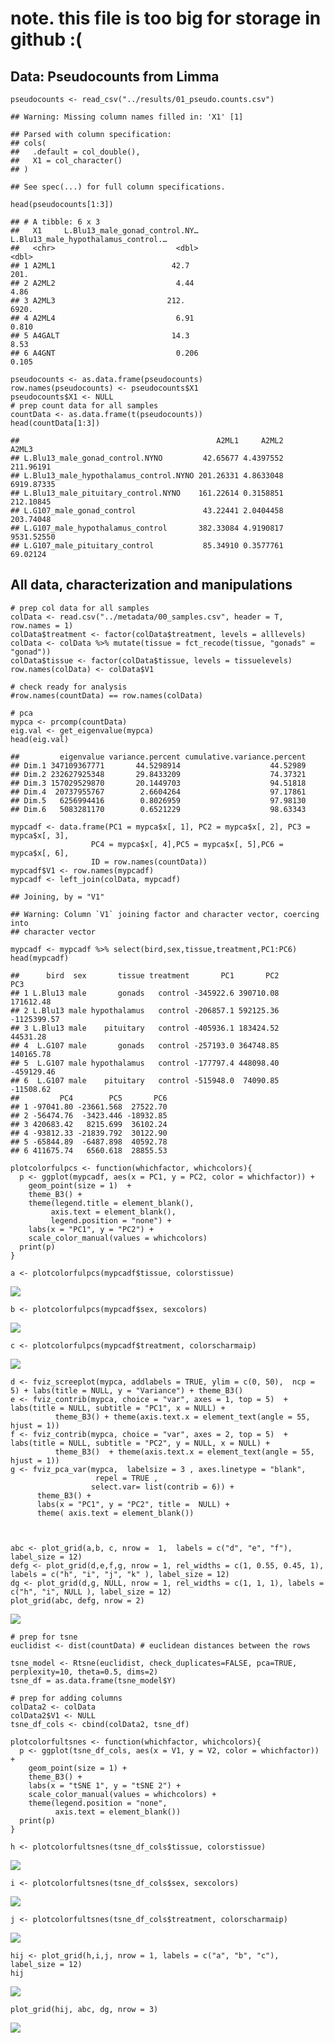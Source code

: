 note. this file is too big for storage in github :(
===================================================

Data: Pseudocounts from Limma
-----------------------------

    pseudocounts <- read_csv("../results/01_pseudo.counts.csv")

    ## Warning: Missing column names filled in: 'X1' [1]

    ## Parsed with column specification:
    ## cols(
    ##   .default = col_double(),
    ##   X1 = col_character()
    ## )

    ## See spec(...) for full column specifications.

    head(pseudocounts[1:3])

    ## # A tibble: 6 x 3
    ##   X1     L.Blu13_male_gonad_control.NY… L.Blu13_male_hypothalamus_control.…
    ##   <chr>                           <dbl>                               <dbl>
    ## 1 A2ML1                          42.7                               201.   
    ## 2 A2ML2                           4.44                                4.86 
    ## 3 A2ML3                         212.                               6920.   
    ## 4 A2ML4                           6.91                                0.810
    ## 5 A4GALT                         14.3                                 8.53 
    ## 6 A4GNT                           0.206                               0.105

    pseudocounts <- as.data.frame(pseudocounts)
    row.names(pseudocounts) <- pseudocounts$X1
    pseudocounts$X1 <- NULL
    # prep count data for all samples
    countData <- as.data.frame(t(pseudocounts))
    head(countData[1:3])

    ##                                            A2ML1     A2ML2      A2ML3
    ## L.Blu13_male_gonad_control.NYNO         42.65677 4.4397552  211.96191
    ## L.Blu13_male_hypothalamus_control.NYNO 201.26331 4.8633048 6919.87335
    ## L.Blu13_male_pituitary_control.NYNO    161.22614 0.3158851  212.10845
    ## L.G107_male_gonad_control               43.22441 2.0404458  203.74048
    ## L.G107_male_hypothalamus_control       382.33084 4.9190817 9531.52550
    ## L.G107_male_pituitary_control           85.34910 0.3577761   69.02124

All data, characterization and manipulations
--------------------------------------------

    # prep col data for all samples
    colData <- read.csv("../metadata/00_samples.csv", header = T, row.names = 1)
    colData$treatment <- factor(colData$treatment, levels = alllevels)
    colData <- colData %>% mutate(tissue = fct_recode(tissue, "gonads" = "gonad"))
    colData$tissue <- factor(colData$tissue, levels = tissuelevels)
    row.names(colData) <- colData$V1

    # check ready for analysis
    #row.names(countData) == row.names(colData)

    # pca
    mypca <- prcomp(countData)
    eig.val <- get_eigenvalue(mypca)
    head(eig.val)

    ##         eigenvalue variance.percent cumulative.variance.percent
    ## Dim.1 347109367771       44.5298914                    44.52989
    ## Dim.2 232627925348       29.8433209                    74.37321
    ## Dim.3 157029529870       20.1449703                    94.51818
    ## Dim.4  20737955767        2.6604264                    97.17861
    ## Dim.5   6256994416        0.8026959                    97.98130
    ## Dim.6   5083281170        0.6521229                    98.63343

    mypcadf <- data.frame(PC1 = mypca$x[, 1], PC2 = mypca$x[, 2], PC3 = mypca$x[, 3], 
                      PC4 = mypca$x[, 4],PC5 = mypca$x[, 5],PC6 = mypca$x[, 6],
                      ID = row.names(countData))
    mypcadf$V1 <- row.names(mypcadf)
    mypcadf <- left_join(colData, mypcadf)

    ## Joining, by = "V1"

    ## Warning: Column `V1` joining factor and character vector, coercing into
    ## character vector

    mypcadf <- mypcadf %>% select(bird,sex,tissue,treatment,PC1:PC6)
    head(mypcadf)

    ##      bird  sex       tissue treatment       PC1       PC2         PC3
    ## 1 L.Blu13 male       gonads   control -345922.6 390710.08   171612.48
    ## 2 L.Blu13 male hypothalamus   control -206857.1 592125.36 -1125399.57
    ## 3 L.Blu13 male    pituitary   control -405936.1 183424.52    44531.28
    ## 4  L.G107 male       gonads   control -257193.0 364748.85   140165.78
    ## 5  L.G107 male hypothalamus   control -177797.4 448098.40  -459129.46
    ## 6  L.G107 male    pituitary   control -515948.0  74090.85   -11508.62
    ##         PC4        PC5       PC6
    ## 1 -97041.80 -23661.568  27522.70
    ## 2 -56474.76  -3423.446 -18932.85
    ## 3 420683.42   8215.699  36102.24
    ## 4 -93812.33 -21839.792  30122.90
    ## 5 -65844.89  -6487.898  40592.78
    ## 6 411675.74   6560.618  28855.53

    plotcolorfulpcs <- function(whichfactor, whichcolors){
      p <- ggplot(mypcadf, aes(x = PC1, y = PC2, color = whichfactor)) +
        geom_point(size = 1)  +
        theme_B3() +
        theme(legend.title = element_blank(),
             axis.text = element_blank(),
             legend.position = "none") +
        labs(x = "PC1", y = "PC2") +
        scale_color_manual(values = whichcolors) 
      print(p)
    }

    a <- plotcolorfulpcs(mypcadf$tissue, colorstissue)  

![](../figures/pca/pca-1.png)

    b <- plotcolorfulpcs(mypcadf$sex, sexcolors) 

![](../figures/pca/pca-2.png)

    c <- plotcolorfulpcs(mypcadf$treatment, colorscharmaip)   

![](../figures/pca/pca-3.png)

    d <- fviz_screeplot(mypca, addlabels = TRUE, ylim = c(0, 50),  ncp = 5) + labs(title = NULL, y = "Variance") + theme_B3() 
    e <- fviz_contrib(mypca, choice = "var", axes = 1, top = 5)  + labs(title = NULL, subtitle = "PC1", x = NULL) + 
              theme_B3() + theme(axis.text.x = element_text(angle = 55, hjust = 1))
    f <- fviz_contrib(mypca, choice = "var", axes = 2, top = 5)  + labs(title = NULL, subtitle = "PC2", y = NULL, x = NULL) + 
              theme_B3()  + theme(axis.text.x = element_text(angle = 55, hjust = 1))
    g <- fviz_pca_var(mypca,  labelsize = 3 , axes.linetype = "blank", 
                       repel = TRUE ,
                      select.var= list(contrib = 6)) + 
          theme_B3() + 
          labs(x = "PC1", y = "PC2", title =  NULL) +
          theme( axis.text = element_blank()) 



    abc <- plot_grid(a,b, c, nrow =  1,  labels = c("d", "e", "f"), label_size = 12)
    defg <- plot_grid(d,e,f,g, nrow = 1, rel_widths = c(1, 0.55, 0.45, 1), labels = c("h", "i", "j", "k" ), label_size = 12)
    dg <- plot_grid(d,g, NULL, nrow = 1, rel_widths = c(1, 1, 1), labels = c("h", "i", NULL ), label_size = 12)
    plot_grid(abc, defg, nrow = 2)

![](../figures/pca/pca-4.png)

    # prep for tsne
    euclidist <- dist(countData) # euclidean distances between the rows

    tsne_model <- Rtsne(euclidist, check_duplicates=FALSE, pca=TRUE, perplexity=10, theta=0.5, dims=2)
    tsne_df = as.data.frame(tsne_model$Y) 

    # prep for adding columns
    colData2 <- colData 
    colData2$V1 <- NULL
    tsne_df_cols <- cbind(colData2, tsne_df)

    plotcolorfultsnes <- function(whichfactor, whichcolors){
      p <- ggplot(tsne_df_cols, aes(x = V1, y = V2, color = whichfactor)) +
        geom_point(size = 1) +
        theme_B3() +
        labs(x = "tSNE 1", y = "tSNE 2") +
        scale_color_manual(values = whichcolors) +
        theme(legend.position = "none",
              axis.text = element_blank())
      print(p)
    }

    h <- plotcolorfultsnes(tsne_df_cols$tissue, colorstissue)  

![](../figures/pca/tSNE-1.png)

    i <- plotcolorfultsnes(tsne_df_cols$sex, sexcolors)   

![](../figures/pca/tSNE-2.png)

    j <- plotcolorfultsnes(tsne_df_cols$treatment, colorscharmaip)  

![](../figures/pca/tSNE-3.png)

    hij <- plot_grid(h,i,j, nrow = 1, labels = c("a", "b", "c"), label_size = 12)
    hij

![](../figures/pca/tSNE-4.png)

    plot_grid(hij, abc, dg, nrow = 3)

![](../figures/pca/PCA-tSNE-1.png)
